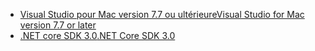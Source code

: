 * [<span data-ttu-id="15fe5-101">Visual Studio pour Mac version 7.7 ou ultérieure</span><span class="sxs-lookup"><span data-stu-id="15fe5-101">Visual Studio for Mac version 7.7 or later</span></span>](https://visualstudio.microsoft.com/vs/mac/)
* [<span data-ttu-id="15fe5-102">.NET core SDK 3.0</span><span class="sxs-lookup"><span data-stu-id="15fe5-102">.NET Core SDK 3.0</span></span>](https://dotnet.microsoft.com/download/dotnet-core/3.0)